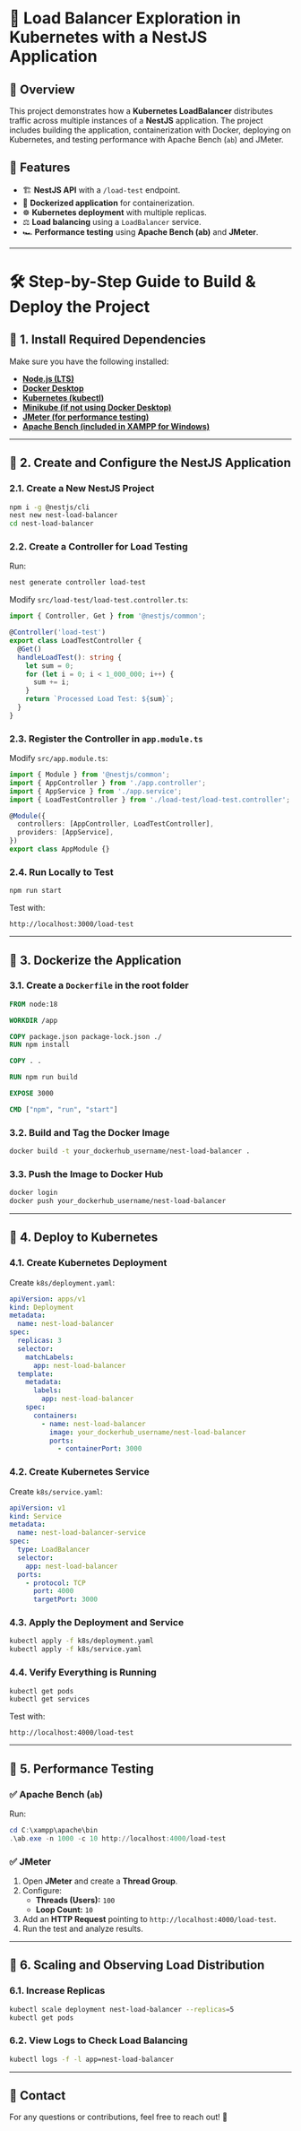 # 🚀 Load Balancer Exploration in Kubernetes with a NestJS Application

## 📌 Overview
This project demonstrates how a **Kubernetes LoadBalancer** distributes traffic across multiple instances of a **NestJS** application. The project includes building the application, containerization with Docker, deploying on Kubernetes, and testing performance with Apache Bench (`ab`) and JMeter.

## 📁 Features
- 🏗 **NestJS API** with a `/load-test` endpoint.
- 🐳 **Dockerized application** for containerization.
- ☸️ **Kubernetes deployment** with multiple replicas.
- ⚖️ **Load balancing** using a `LoadBalancer` service.
- 🏎 **Performance testing** using **Apache Bench (ab)** and **JMeter**.

---

# 🛠️ **Step-by-Step Guide to Build & Deploy the Project**

## 📌 1. Install Required Dependencies
Make sure you have the following installed:
- **[Node.js (LTS)](https://nodejs.org/en/download)**
- **[Docker Desktop](https://www.docker.com/products/docker-desktop/)**
- **[Kubernetes (kubectl)](https://kubernetes.io/docs/tasks/tools/)**
- **[Minikube (if not using Docker Desktop)](https://minikube.sigs.k8s.io/docs/start/)**
- **[JMeter (for performance testing)](https://jmeter.apache.org/download_jmeter.cgi)**
- **[Apache Bench (included in XAMPP for Windows)](https://www.apachefriends.org/index.html)**

---

## 📌 2. Create and Configure the NestJS Application
### 2.1. Create a New NestJS Project
```bash
npm i -g @nestjs/cli
nest new nest-load-balancer
cd nest-load-balancer
```

### 2.2. Create a Controller for Load Testing
Run:
```bash
nest generate controller load-test
```
Modify `src/load-test/load-test.controller.ts`:
```typescript
import { Controller, Get } from '@nestjs/common';

@Controller('load-test')
export class LoadTestController {
  @Get()
  handleLoadTest(): string {
    let sum = 0;
    for (let i = 0; i < 1_000_000; i++) {
      sum += i;
    }
    return `Processed Load Test: ${sum}`;
  }
}
```

### 2.3. Register the Controller in `app.module.ts`
Modify `src/app.module.ts`:
```typescript
import { Module } from '@nestjs/common';
import { AppController } from './app.controller';
import { AppService } from './app.service';
import { LoadTestController } from './load-test/load-test.controller';

@Module({
  controllers: [AppController, LoadTestController],
  providers: [AppService],
})
export class AppModule {}
```

### 2.4. Run Locally to Test
```bash
npm run start
```
Test with:
```
http://localhost:3000/load-test
```

---

## 📌 3. Dockerize the Application
### 3.1. Create a `Dockerfile` in the root folder
```dockerfile
FROM node:18

WORKDIR /app

COPY package.json package-lock.json ./
RUN npm install

COPY . .

RUN npm run build

EXPOSE 3000

CMD ["npm", "run", "start"]
```

### 3.2. Build and Tag the Docker Image
```bash
docker build -t your_dockerhub_username/nest-load-balancer .
```

### 3.3. Push the Image to Docker Hub
```bash
docker login
docker push your_dockerhub_username/nest-load-balancer
```

---

## 📌 4. Deploy to Kubernetes
### 4.1. Create Kubernetes Deployment
Create `k8s/deployment.yaml`:
```yaml
apiVersion: apps/v1
kind: Deployment
metadata:
  name: nest-load-balancer
spec:
  replicas: 3
  selector:
    matchLabels:
      app: nest-load-balancer
  template:
    metadata:
      labels:
        app: nest-load-balancer
    spec:
      containers:
        - name: nest-load-balancer
          image: your_dockerhub_username/nest-load-balancer
          ports:
            - containerPort: 3000
```

### 4.2. Create Kubernetes Service
Create `k8s/service.yaml`:
```yaml
apiVersion: v1
kind: Service
metadata:
  name: nest-load-balancer-service
spec:
  type: LoadBalancer
  selector:
    app: nest-load-balancer
  ports:
    - protocol: TCP
      port: 4000
      targetPort: 3000
```

### 4.3. Apply the Deployment and Service
```bash
kubectl apply -f k8s/deployment.yaml
kubectl apply -f k8s/service.yaml
```

### 4.4. Verify Everything is Running
```bash
kubectl get pods
kubectl get services
```
Test with:
```
http://localhost:4000/load-test
```

---

## 📌 5. Performance Testing

### ✅ Apache Bench (`ab`)
Run:
```powershell
cd C:\xampp\apache\bin
.\ab.exe -n 1000 -c 10 http://localhost:4000/load-test
```

### ✅ JMeter
1. Open **JMeter** and create a **Thread Group**.
2. Configure:
   - **Threads (Users):** `100`
   - **Loop Count:** `10`
3. Add an **HTTP Request** pointing to `http://localhost:4000/load-test`.
4. Run the test and analyze results.

---

## 📌 6. Scaling and Observing Load Distribution
### 6.1. Increase Replicas
```bash
kubectl scale deployment nest-load-balancer --replicas=5
kubectl get pods
```

### 6.2. View Logs to Check Load Balancing
```bash
kubectl logs -f -l app=nest-load-balancer
```

---

## 📩 Contact
For any questions or contributions, feel free to reach out! 🚀
```
